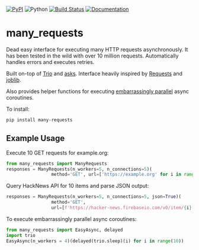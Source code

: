 [![PyPI](https://img.shields.io/pypi/v/dataclassframe)](https://pypi.org/project/many_requests/)
![Python](https://img.shields.io/badge/python-3.6%20%7C%203.7%20%7C%203.8%20%7C%203.9-blue)
[![Build Status](https://travis-ci.com/joshlk/many_requests.svg?branch=main)](https://travis-ci.com/joshlk/many_requests)
[![Documentation](https://readthedocs.org/projects/pip/badge/?version=latest&style=flat)](https://joshlk.github.io/many_requests)

# many_requests

Dead easy interface for executing many HTTP requests asynchronously.
It has been tested in the wild with over 10 million requests.
Automatically handles errors and executes retries.

Built on-top of [Trio](https://github.com/python-trio/trio) and [asks](https://github.com/theelous3/asks). Interface heavily inspired by [Requests](https://github.com/psf/requests) and [joblib](https://github.com/joblib/joblib).

Also provides helper functions for executing [embarrassingly parallel](https://en.wikipedia.org/wiki/Embarrassingly_parallel) async coroutines.

To install:

```bash
pip install many-requests
```

## Example Usage

Execute 10 GET requests for example.org:

```python
from many_requests import ManyRequests
responses = ManyRequests(n_workers=5, n_connections=5)(
                 method='GET', url=['https://example.org' for i in range(10)])
```

Query HackNews API for 10 items and parse JSON output:

```python
responses = ManyRequests(n_workers=5, n_connections=5, json=True)(
                 method='GET',
                 url=[f'https://hacker-news.firebaseio.com/v0/item/{i}.json?print=pretty' for i in range(10)])
```

To execute embarrassingly parallel async coroutines:

```python
from many_requests import EasyAsync, delayed
import trio
EasyAsync(n_workers = 4)(delayed(trio.sleep)(i) for i in range(10))
```
